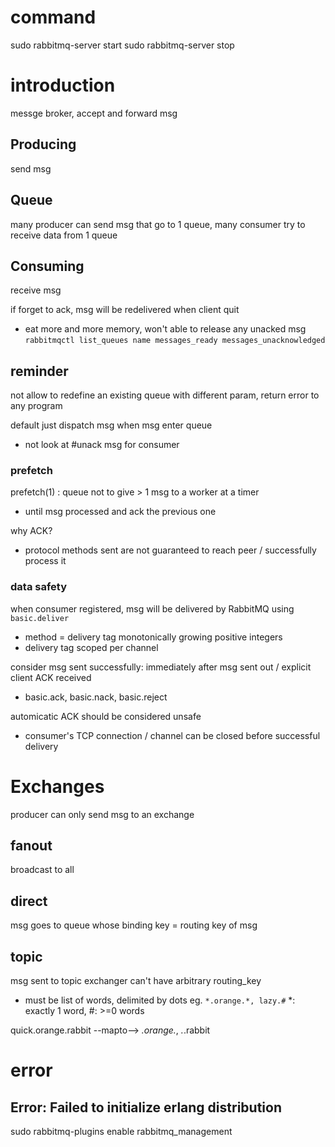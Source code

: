 # command
sudo rabbitmq-server start
sudo rabbitmq-server stop

# introduction
messge broker, accept and forward msg

## Producing
send msg

## Queue
many producer can send msg that go to 1 queue, 
many consumer try to receive data from 1 queue

## Consuming
receive msg

if forget to ack, msg will be redelivered when client quit
- eat more and more memory, won't able to release any unacked msg
`rabbitmqctl list_queues name messages_ready messages_unacknowledged`

## reminder
not allow to redefine an existing queue with different param, 
return error to any program

default just dispatch msg when msg enter queue
- not look at #unack msg for consumer

### prefetch
prefetch(1) : queue not to give > 1 msg to a worker at a timer
- until msg processed and ack the previous one

why ACK?
- protocol methods sent are not guaranteed to reach peer / successfully process it

### data safety
when consumer registered, msg will be delivered by RabbitMQ using `basic.deliver`
- method = delivery tag
monotonically growing positive integers
- delivery tag scoped per channel

consider msg sent successfully:
immediately after msg sent out / explicit client ACK received
- basic.ack, basic.nack, basic.reject

automicatic ACK should be considered unsafe
- consumer's TCP connection / channel can be closed before successful delivery



# Exchanges
producer can only send msg to an exchange

## fanout
broadcast to all

## direct
msg goes to queue whose binding key = routing key of msg

## topic
msg sent to topic exchanger can't have arbitrary routing_key
- must be list of words, delimited by dots
eg. `*.orange.*, lazy.#` *: exactly 1 word, #: >=0 words

quick.orange.rabbit --mapto--> *.orange.*, *.*.rabbit



# error
## Error: Failed to initialize erlang distribution
sudo rabbitmq-plugins enable rabbitmq_management  












